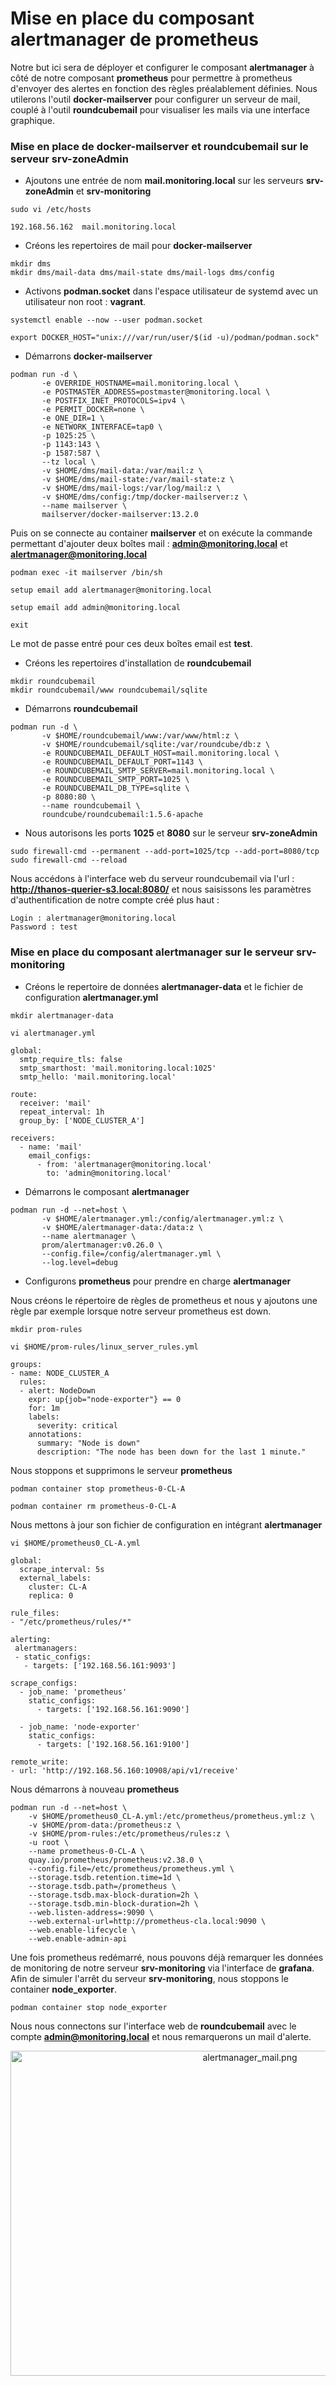 # Mise en place du composant alertmanager de prometheus

Notre but ici sera de déployer et configurer le composant **alertmanager** à côté de notre composant **prometheus** pour permettre à prometheus d'envoyer des alertes en fonction des règles préalablement définies. Nous utilerons l'outil **docker-mailserver** pour configurer un serveur de mail, couplé à l'outil **roundcubemail** pour visualiser les mails via une interface graphique.

### Mise en place de docker-mailserver et roundcubemail sur le serveur srv-zoneAdmin

- Ajoutons une entrée de nom **mail.monitoring.local** sur les serveurs **srv-zoneAdmin** et **srv-monitoring**

```
sudo vi /etc/hosts
```

```
192.168.56.162  mail.monitoring.local
```

- Créons les repertoires de mail pour **docker-mailserver**

```
mkdir dms
mkdir dms/mail-data dms/mail-state dms/mail-logs dms/config
```

- Activons **podman.socket** dans l'espace utilisateur de systemd avec un utilisateur non root : **vagrant**.

```
systemctl enable --now --user podman.socket
```

```
export DOCKER_HOST="unix:///var/run/user/$(id -u)/podman/podman.sock"
```

- Démarrons **docker-mailserver**

```
podman run -d \
       -e OVERRIDE_HOSTNAME=mail.monitoring.local \
       -e POSTMASTER_ADDRESS=postmaster@monitoring.local \
       -e POSTFIX_INET_PROTOCOLS=ipv4 \
       -e PERMIT_DOCKER=none \
       -e ONE_DIR=1 \
       -e NETWORK_INTERFACE=tap0 \
       -p 1025:25 \
       -p 1143:143 \
       -p 1587:587 \
       --tz local \
       -v $HOME/dms/mail-data:/var/mail:z \
       -v $HOME/dms/mail-state:/var/mail-state:z \
       -v $HOME/dms/mail-logs:/var/log/mail:z \
       -v $HOME/dms/config:/tmp/docker-mailserver:z \
       --name mailserver \
       mailserver/docker-mailserver:13.2.0
```

Puis on se connecte au container **mailserver** et on exécute la commande permettant d'ajouter deux boîtes mail : **admin@monitoring.local** et **alertmanager@monitoring.local**

```
podman exec -it mailserver /bin/sh
```

```
setup email add alertmanager@monitoring.local
```

```
setup email add admin@monitoring.local
```

```
exit
```

Le mot de passe entré pour ces deux boîtes email est **test**.

- Créons les repertoires d'installation de **roundcubemail**

```
mkdir roundcubemail
mkdir roundcubemail/www roundcubemail/sqlite
```

- Démarrons **roundcubemail**

```
podman run -d \
       -v $HOME/roundcubemail/www:/var/www/html:z \
       -v $HOME/roundcubemail/sqlite:/var/roundcube/db:z \
       -e ROUNDCUBEMAIL_DEFAULT_HOST=mail.monitoring.local \
       -e ROUNDCUBEMAIL_DEFAULT_PORT=1143 \
       -e ROUNDCUBEMAIL_SMTP_SERVER=mail.monitoring.local \
       -e ROUNDCUBEMAIL_SMTP_PORT=1025 \
       -e ROUNDCUBEMAIL_DB_TYPE=sqlite \
       -p 8080:80 \
       --name roundcubemail \
       roundcube/roundcubemail:1.5.6-apache
```

- Nous autorisons les ports **1025** et **8080** sur le serveur **srv-zoneAdmin**

```
sudo firewall-cmd --permanent --add-port=1025/tcp --add-port=8080/tcp
sudo firewall-cmd --reload
```

Nous accédons à l'interface web du serveur roundcubemail via l'url : **http://thanos-querier-s3.local:8080/** et nous saisissons les paramètres d'authentification de notre compte créé plus haut :

```
Login : alertmanager@monitoring.local
Password : test
```

### Mise en place du composant alertmanager sur le serveur srv-monitoring

- Créons le repertoire de données **alertmanager-data** et le fichier de configuration **alertmanager.yml**

```
mkdir alertmanager-data
```

```
vi alertmanager.yml
```

```
global:
  smtp_require_tls: false
  smtp_smarthost: 'mail.monitoring.local:1025'
  smtp_hello: 'mail.monitoring.local'

route:
  receiver: 'mail'
  repeat_interval: 1h
  group_by: ['NODE_CLUSTER_A']

receivers:
  - name: 'mail'
    email_configs:
      - from: 'alertmanager@monitoring.local'
        to: 'admin@monitoring.local'
```

- Démarrons le composant **alertmanager**

```
podman run -d --net=host \
       -v $HOME/alertmanager.yml:/config/alertmanager.yml:z \
       -v $HOME/alertmanager-data:/data:z \
       --name alertmanager \
       prom/alertmanager:v0.26.0 \
       --config.file=/config/alertmanager.yml \
       --log.level=debug
```

- Configurons **prometheus** pour prendre en charge **alertmanager**

Nous créons le répertoire de règles de prometheus et nous y ajoutons une règle par exemple lorsque notre serveur prometheus est down.

```
mkdir prom-rules
```

```
vi $HOME/prom-rules/linux_server_rules.yml
```

```
groups:
- name: NODE_CLUSTER_A
  rules:
  - alert: NodeDown
    expr: up{job="node-exporter"} == 0
    for: 1m
    labels:
      severity: critical
    annotations:
      summary: "Node is down"
      description: "The node has been down for the last 1 minute."
```

Nous stoppons et supprimons le serveur **prometheus**

```
podman container stop prometheus-0-CL-A
```

```
podman container rm prometheus-0-CL-A
```

Nous mettons à jour son fichier de configuration en intégrant **alertmanager**

```
vi $HOME/prometheus0_CL-A.yml
```

```
global:
  scrape_interval: 5s
  external_labels:
    cluster: CL-A
    replica: 0

rule_files:
- "/etc/prometheus/rules/*"

alerting:
 alertmanagers:
 - static_configs:
   - targets: ['192.168.56.161:9093']

scrape_configs:
  - job_name: 'prometheus'
    static_configs:
      - targets: ['192.168.56.161:9090']

  - job_name: 'node-exporter'
    static_configs:
      - targets: ['192.168.56.161:9100']

remote_write:
- url: 'http://192.168.56.160:10908/api/v1/receive'
```

Nous démarrons à nouveau **prometheus**

```
podman run -d --net=host \
    -v $HOME/prometheus0_CL-A.yml:/etc/prometheus/prometheus.yml:z \
    -v $HOME/prom-data:/prometheus:z \
    -v $HOME/prom-rules:/etc/prometheus/rules:z \
    -u root \
    --name prometheus-0-CL-A \
    quay.io/prometheus/prometheus:v2.38.0 \
    --config.file=/etc/prometheus/prometheus.yml \
    --storage.tsdb.retention.time=1d \
    --storage.tsdb.path=/prometheus \
    --storage.tsdb.max-block-duration=2h \
    --storage.tsdb.min-block-duration=2h \
    --web.listen-address=:9090 \
    --web.external-url=http://prometheus-cla.local:9090 \
    --web.enable-lifecycle \
    --web.enable-admin-api
```

Une fois prometheus redémarré, nous pouvons déjà remarquer les données de monitoring de notre serveur **srv-monitoring** via l'interface de **grafana**. Afin de simuler l'arrêt du serveur **srv-monitoring**, nous stoppons le container **node_exporter**.

```
podman container stop node_exporter
```

Nous nous connectons sur l'interface web de **roundcubemail** avec le compte **admin@monitoring.local** et nous remarquerons un mail d'alerte.

<p align="center">
<img src="../images/alertmanager_mail.png" alt="alertmanager_mail.png" width="750" height="520" />
</p>